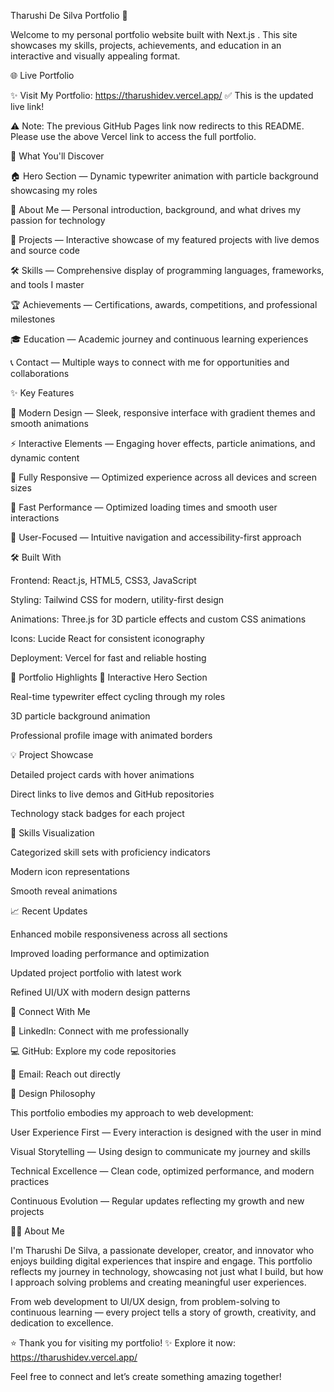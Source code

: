 Tharushi De Silva Portfolio 🌟

Welcome to my personal portfolio website built with Next.js
. This site showcases my skills, projects, achievements, and education in an interactive and visually appealing format.

🌐 Live Portfolio

✨ Visit My Portfolio: https://tharushidev.vercel.app/
 ✅ This is the updated live link!

⚠️ Note: The previous GitHub Pages link now redirects to this README. Please use the above Vercel link to access the full portfolio.

📌 What You'll Discover

🏠 Hero Section — Dynamic typewriter animation with particle background showcasing my roles

👋 About Me — Personal introduction, background, and what drives my passion for technology

💼 Projects — Interactive showcase of my featured projects with live demos and source code

🛠️ Skills — Comprehensive display of programming languages, frameworks, and tools I master

🏆 Achievements — Certifications, awards, competitions, and professional milestones

🎓 Education — Academic journey and continuous learning experiences

📞 Contact — Multiple ways to connect with me for opportunities and collaborations

✨ Key Features

🎨 Modern Design — Sleek, responsive interface with gradient themes and smooth animations

⚡ Interactive Elements — Engaging hover effects, particle animations, and dynamic content

📱 Fully Responsive — Optimized experience across all devices and screen sizes

🚀 Fast Performance — Optimized loading times and smooth user interactions

🎯 User-Focused — Intuitive navigation and accessibility-first approach

🛠️ Built With

Frontend: React.js, HTML5, CSS3, JavaScript

Styling: Tailwind CSS for modern, utility-first design

Animations: Three.js for 3D particle effects and custom CSS animations

Icons: Lucide React for consistent iconography

Deployment: Vercel
 for fast and reliable hosting

🎯 Portfolio Highlights
🌟 Interactive Hero Section

Real-time typewriter effect cycling through my roles

3D particle background animation

Professional profile image with animated borders

💡 Project Showcase

Detailed project cards with hover animations

Direct links to live demos and GitHub repositories

Technology stack badges for each project

🔧 Skills Visualization

Categorized skill sets with proficiency indicators

Modern icon representations

Smooth reveal animations

📈 Recent Updates

Enhanced mobile responsiveness across all sections

Improved loading performance and optimization

Updated project portfolio with latest work

Refined UI/UX with modern design patterns

🤝 Connect With Me

💼 LinkedIn: Connect with me professionally

💻 GitHub: Explore my code repositories

📧 Email: Reach out directly

🎨 Design Philosophy

This portfolio embodies my approach to web development:

User Experience First — Every interaction is designed with the user in mind

Visual Storytelling — Using design to communicate my journey and skills

Technical Excellence — Clean code, optimized performance, and modern practices

Continuous Evolution — Regular updates reflecting my growth and new projects

🙋‍♀️ About Me

I'm Tharushi De Silva, a passionate developer, creator, and innovator who enjoys building digital experiences that inspire and engage. This portfolio reflects my journey in technology, showcasing not just what I build, but how I approach solving problems and creating meaningful user experiences.

From web development to UI/UX design, from problem-solving to continuous learning — every project tells a story of growth, creativity, and dedication to excellence.

⭐ Thank you for visiting my portfolio!
✨ Explore it now: https://tharushidev.vercel.app/

Feel free to connect and let’s create something amazing together!